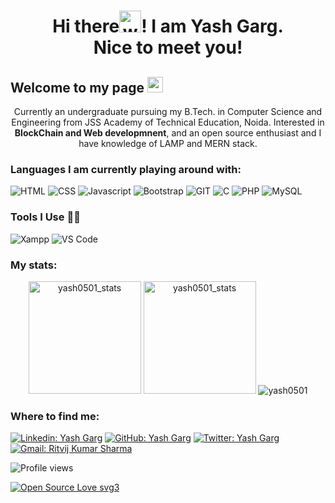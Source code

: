 <h1 align="center">Hi there<img alt="wave" src="https://emojis.slackmojis.com/emojis/images/1588177020/8809/wave_hello.gif?1588177020" width="35">! I am Yash Garg.<br> Nice to meet you!</h1>


<h2>Welcome to my page <img src="https://emojis.slackmojis.com/emojis/images/1531849430/4246/blob-sunglasses.gif?1531849430" width="25" /></h2>

<p align="center">Currently an undergraduate pursuing my B.Tech. in Computer Science and Engineering from JSS Academy of Technical Education, Noida. Interested in <b>BlockChain and Web developmnent</b>, and an open source enthusiast and I have knowledge of LAMP and MERN stack.</p>

<h3>Languages I am currently playing around with:</h3>

![HTML](https://img.shields.io/badge/html5-%3776AB.svg?style=for-the-badge&logo=html5&logoColor=white&color=E34F26) ![CSS](https://img.shields.io/badge/css3-%1572B6.svg?style=for-the-badge&logo=css3&logoColor=white&color=1572B6) ![Javascript](https://img.shields.io/badge/javscript-%F7DF1E.svg?style=for-the-badge&logo=javascript&logoColor=black&color=F7DF1E) ![Bootstrap](https://img.shields.io/badge/bootstrap-%3776AB.svg?style=for-the-badge&logo=bootstrap&logoColor=white&color=563D7C) ![GIT](https://img.shields.io/badge/git-%3776AB.svg?style=for-the-badge&logo=git&logoColor=white&color=F05032) ![C](https://img.shields.io/badge/c-%3776AB.svg?style=for-the-badge&logo=c&logoColor=white&color=A8B9CC) ![PHP](https://img.shields.io/badge/php-%777BB4.svg?style=for-the-badge&logo=php&logoColor=white&color=777BB4) ![MySQL](https://img.shields.io/badge/mysql-%4479A1.svg?style=for-the-badge&logo=mysql&logoColor=white&color=4479A1)

### Tools I Use 🔧🔨
![Xampp](https://img.shields.io/badge/xampp-%FCC624.svg?style=for-the-badge&logo=xampp&logoColor=white&color=FB7A24)
![VS Code](https://img.shields.io/badge/VS%20Code-007ACC.svg?&style=for-the-badge&logo=visual-studio-code&logoColor=white)

<h3>My stats:</h3>

<p align="center"> 
  <img height="180em" src="https://github-readme-stats.vercel.app/api?username=yash0501&show_icons=true" alt="yash0501_stats" /> 
  <img height="180em" src="https://github-readme-stats.vercel.app/api/top-langs/?username=yash0501&layout=compact" alt="yash0501_stats" />
  <img src="http://github-readme-streak-stats.herokuapp.com?user=yash0501&layout=compact" alt ="yash0501" />
</p>

<h3>Where to find me:</h3>

[![Linkedin: Yash Garg](https://img.shields.io/badge/-Yash_Garg-blue?style=flat-square&logo=Linkedin&logoColor=white&link=https://www.linkedin.com/in/yash-garg-6012461a1)](https://www.linkedin.com/in/yash-garg-6012461a1)
[![GitHub: Yash Garg](https://img.shields.io/github/followers/yash0501?label=follow&style=social)](https://github.com/yash0501)
[![Twitter: Yash Garg](https://img.shields.io/twitter/follow/YashGar84667234?style=social)](https://twitter.com/YashGar84667234)
[![Gmail: Ritvij Kumar Sharma](https://img.shields.io/badge/gmail-%23D14836.svg?&style=plastic&logo=gmail&logoColor=white)](mailto:yashgarg5101@gmail.com)

![Profile views](https://komarev.com/ghpvc/?username=yash0501&label=PROFILE+VIEWS&style=plastic&color=blue)

[![Open Source Love svg3](https://badges.frapsoft.com/os/v3/open-source.svg?v=103)](https://github.com/ellerbrock/open-source-badges/)
